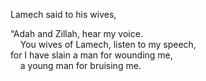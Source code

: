 Lamech said to his wives,

“Adah and Zillah, hear my voice.  
    You wives of Lamech, listen to my speech,  
for I have slain a man for wounding me,  
    a young man for bruising me.